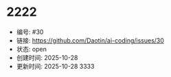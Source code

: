 # 2222

- 编号: #30
- 链接: https://github.com/Daotin/ai-coding/issues/30
- 状态: open
- 创建时间: 2025-10-28
- 更新时间: 2025-10-28
3333
